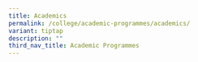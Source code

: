 ```yaml
---
title: Academics
permalink: /college/academic-programmes/academics/
variant: tiptap
description: ""
third_nav_title: Academic Programmes
---
```

